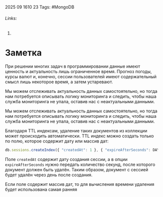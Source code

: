 2025 09 1610 23
Tags: #MongoDB 
###### Links: 
1) 
# Заметка
При решении многих задач в программировании данные имеют ценность и актуальность лишь ограниченное время. Прогноз погоды, курсы валют и, конечно, сессии пользователей имеют содержательный смысл лишь некоторое время, а затем устаревают.

Мы можем отслеживать актуальность данных самостоятельно, но тогда нам потребуется описывать логику мониторинга и следить, чтобы наша служба мониторинга не упала, оставив нас с неактуальными данными.


Мы можем отслеживать актуальность данных самостоятельно, но тогда нам потребуется описывать логику мониторинга и следить, чтобы наша служба мониторинга не упала, оставив нас с неактуальными данными.

Благодаря TTL индексам, удаление таких документов из коллекции может происходить автоматически. TTL индекс можно создать только по полю, которое содержит дату или массив дат:
```ts
db.sessions.createIndex({ "createdAt": 1 }, { "expireAfterSeconds": DAY_IN_SECONDS });
```
Поле `createdAt` содержит дату создания сессии, а в опции `expireAfterSeconds` нужно передать количество секунд, после которого документ должен быть удалён. Таким образом, документ с сессией будет удалён через день после создания.

Если поле содержит массив дат, то для вычисления времени удаления будет использована самая ранняя